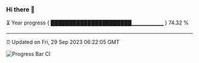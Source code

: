 ### Hi there 👋

⏳ Year progress { ██████████████████████▁▁▁▁▁▁▁▁ } 74.32 %

---

⏰ Updated on Fri, 29 Sep 2023 06:22:05 GMT

![Progress Bar CI](https://github.com/ZhaoGui/ZhaoGui/workflows/Progress%20Bar%20CI/badge.svg)
